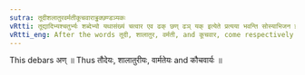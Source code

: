 ```yaml
---
sutra: तूदीशलातुरवर्मतीकूचवाराड्ढक्छण्डञ्यकः
vRtti: तूद्यादिभ्यश्चतुर्भ्यः शब्देभ्यो यथासंख्यं चत्वार एव ढक् छण् ढञ् यक् इत्येते प्रत्यया भवन्ति सोस्याभिजन इत्येतस्मिन्विषये । अणोपवादः ॥
vRtti_eng: After the words तूदी, शालातुर, वर्मती, and कूचवार, come respectively the affixes ढक्, छण्, ढञ्, and यक् in the sense of 'this is his native land'.
---
```

This debars अण् ॥ Thus तौदेयः, शालातुरीयः, वार्मतेयः and कौचवार्यः ॥
